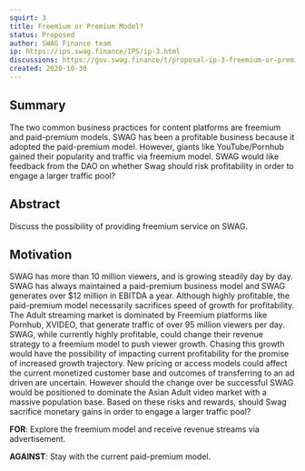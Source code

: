 ```yaml
---
squirt: 3
title: Freemium or Premium Model?
status: Proposed
author: SWAG Finance team
ip: https://ips.swag.finance/IPS/ip-3.html
discussions: https://gov.swag.finance/t/proposal-ip-3-freemium-or-premium-model/45
created: 2020-10-30
---
```


## Summary
The two common business practices for content platforms are freemium and paid-premium models. SWAG has been a profitable business because it adopted the paid-premium model. However, giants like YouTube/Pornhub gained their popularity and traffic via freemium model. SWAG would like feedback from the DAO on whether Swag should risk profitability in order to engage a larger traffic pool?

## Abstract
Discuss the possibility of providing freemium service on SWAG.

## Motivation
SWAG has more than 10 million viewers, and is growing steadily day by day. SWAG has always maintained a paid-premium business model and SWAG generates over $12 million in EBITDA a year. Although highly profitable, the paid-premium model necessarily sacrifices speed of growth for profitability. The Adult streaming market is dominated by Freemium platforms like Pornhub, XVIDEO, that generate traffic of over 95 million viewers per day. SWAG, while currently highly profitable, could change their revenue strategy to a freemium model to push viewer growth. Chasing this growth would have the possibility of impacting current profitability for the promise of increased growth trajectory. New pricing or access models could affect the current monetized customer base and outcomes of transferring to an ad driven are uncertain. However should the change over be successful SWAG would be positioned to dominate the Asian Adult video market with a massive population base. Based on these risks and rewards, should Swag sacrifice monetary gains in order to engage a larger traffic pool?

**FOR**: Explore the freemium model and receive revenue streams via advertisement.

**AGAINST**: Stay with the current paid-premium model.